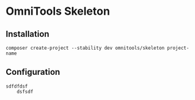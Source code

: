 # OmniTools Skeleton

## Installation

    composer create-project --stability dev omnitools/skeleton project-name

## Configuration

    sdfdfdsf
        dsfsdf